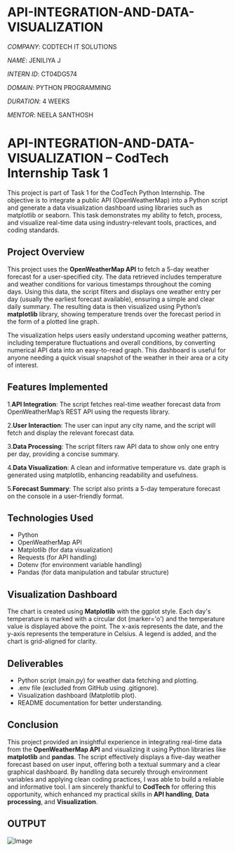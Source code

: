 # API-INTEGRATION-AND-DATA-VISUALIZATION

*COMPANY*: CODTECH IT SOLUTIONS

*NAME*: JENILIYA J

*INTERN ID*: CT04DG574

*DOMAIN*: PYTHON PROGRAMMING

*DURATION*: 4 WEEKS

*MENTOR*: NEELA SANTHOSH

# API-INTEGRATION-AND-DATA-VISUALIZATION – CodTech Internship Task 1
This project is part of Task 1 for the CodTech Python Internship. The objective is to integrate a public API (OpenWeatherMap) into a Python script and generate a data visualization dashboard using libraries such as matplotlib or seaborn. This task demonstrates my ability to fetch, process, and visualize real-time data using industry-relevant tools, practices, and coding standards.

## Project Overview
This project uses the **OpenWeatherMap API** to fetch a 5-day weather forecast for a user-specified city. The data retrieved includes temperature and weather conditions for various timestamps throughout the coming days. Using this data, the script filters and displays one weather entry per day (usually the earliest forecast available), ensuring a simple and clear daily summary. The resulting data is then visualized using Python’s **matplotlib** library, showing temperature trends over the forecast period in the form of a plotted line graph.

The visualization helps users easily understand upcoming weather patterns, including temperature fluctuations and overall conditions, by converting numerical API data into an easy-to-read graph. This dashboard is useful for anyone needing a quick visual snapshot of the weather in their area or a city of interest.

## Features Implemented

1.**API Integration**: The script fetches real-time weather forecast data from OpenWeatherMap’s REST API using the requests library.

2.**User Interaction**: The user can input any city name, and the script will fetch and display the relevant forecast data.

3.**Data Processing**: The script filters raw API data to show only one entry per day, providing a concise summary.

4.**Data Visualization**: A clean and informative temperature vs. date graph is generated using matplotlib, enhancing readability and usefulness.

5.**Forecast Summary**: The script also prints a 5-day temperature forecast on the console in a user-friendly format.

## Technologies Used
- Python
- OpenWeatherMap API
- Matplotlib (for data visualization)
- Requests (for API handling)
- Dotenv (for environment variable handling)
- Pandas (for data manipulation and tabular structure)

## Visualization Dashboard
The chart is created using **Matplotlib** with the ggplot style. Each day's temperature is marked with a circular dot (marker='o') and the temperature value is displayed above the point. The x-axis represents the date, and the y-axis represents the temperature in Celsius. A legend is added, and the chart is grid-aligned for clarity.

## Deliverables
- Python script (main.py) for weather data fetching and plotting.
- .env file (excluded from GitHub using .gitignore).
- Visualization dashboard (Matplotlib plot).
- README documentation for better understanding.

## Conclusion
This project provided an insightful experience in integrating real-time data from the **OpenWeatherMap API** and visualizing it using Python libraries like **matplotlib** and **pandas**. The script effectively displays a five-day weather forecast based on user input, offering both a textual summary and a clear graphical dashboard. By handling data securely through environment variables and applying clean coding practices, I was able to build a reliable and informative tool. I am sincerely thankful to **CodTech** for offering this opportunity, which enhanced my practical skills in **API handling**, **Data processing**, and **Visualization**.

## OUTPUT
![Image](https://github.com/user-attachments/assets/ab5e4e79-e3a8-4998-a5bb-e94d44df60ea)

